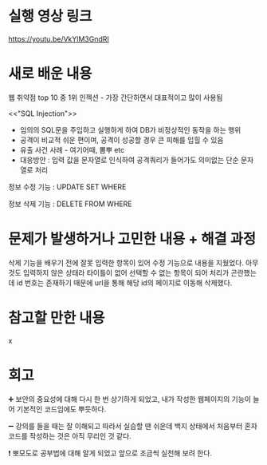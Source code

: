 # 실행 영상 링크
https://youtu.be/VkYlM3GndRI

# 새로 배운 내용

웹 취약점 top 10 중 1위 인젝션 - 가장 간단하면서 대표적이고 많이 사용됨

<<"SQL Injection">>
* 임의의 SQL문을 주입하고 실행하게 하여 DB가 비정상적인 동작을 하는 행위
* 공격이 비교적 쉬운 편이며, 공격이 성공할 경우 큰 피해를 입힐 수 있음
* 유출 사건 사례 - 여기어때, 뽐뿌 etc
* 대응방안 : 입력 값을 문자열로 인식하여 공격쿼리가 들어가도 의미없는 단순 문자열로 처리

정보 수정 기능 : UPDATE SET WHERE

정보 삭제 기능 : DELETE FROM WHERE

# 문제가 발생하거나 고민한 내용 + 해결 과정
삭제 기능을 배우기 전에 잘못 입력한 항목이 있어 수정 기능으로 내용을 지웠었다.
아무것도 입력하지 않은 상태라 타이틀이 없어 선택할 수 없는 항목이 되어 처리가 곤란했는데 id 번호는 존재하기 때문에 url을 통해 해당 id의 페이지로 이동해 삭제했다.

# 참고할 만한 내용
x

# 회고
:heavy_plus_sign: 보안의 중요성에 대해 다시 한 번 상기하게 되었고, 내가 작성한 웹페이지의 기능이 늘어 기본적인 코드임에도 뿌듯하다.

:heavy_minus_sign: 강의를 들을 때는 잘 이해되고 따라서 실습할 땐 쉬운데 백지 상태에서 처음부터 혼자 코드를 작성하는 것은 아직 무리인 것 같다.

:exclamation: 뽀모도로 공부법에 대해 알게 되었고 앞으로 조금씩 실천해 보려 한다.
